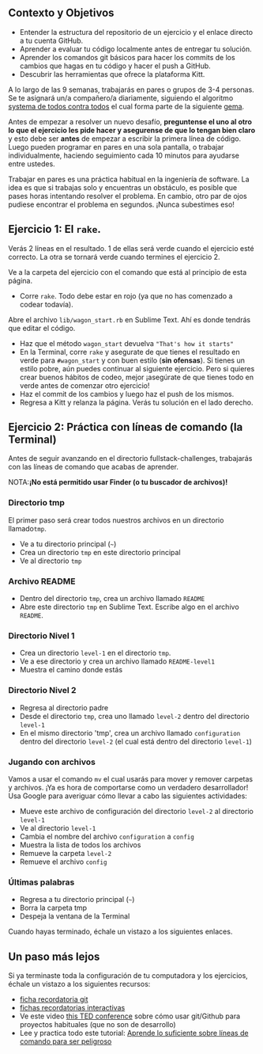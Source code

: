 ## Contexto y Objetivos

* Entender la estructura del repositorio de un ejercicio y el enlace directo a tu cuenta GitHub.
* Aprender a evaluar tu código localmente antes de entregar tu solución.
* Aprender los comandos git básicos para hacer los commits de los cambios que hagas en tu código y hacer el push a GitHub.
* Descubrir las herramientas que ofrece la plataforma Kitt.

A lo largo de las 9 semanas, trabajarás en pares o grupos de 3-4 personas. Se te asignará un/a compañero/a diariamente, siguiendo el algoritmo [systema de todos contra todos](http://en.wikipedia.org/wiki/Round-robin_tournament) el cual forma parte de la siguiente [gema](https://github.com/ssaunier/round_robin_tournament).

Antes de empezar a resolver un nuevo desafío, **preguntense el uno al otro lo que el ejercicio les pide hacer y asegurense de que lo tengan bien claro** y esto debe ser **antes** de empezar a escribir la primera línea de código. Luego pueden programar en pares en una sola pantalla, o trabajar individualmente, haciendo seguimiento cada 10 minutos para ayudarse entre ustedes.

Trabajar en pares es una práctica habitual en la ingeniería de software. La idea es que si trabajas solo y encuentras un obstáculo, es posible que pases horas intentando resolver el problema. En cambio, otro par de ojos pudiese encontrar el problema en segundos. ¡Nunca subestimes eso!

## Ejercicio 1: El `rake`.

Verás 2 líneas en el resultado. 1 de ellas será verde cuando el ejercicio esté correcto. La otra se tornará verde cuando termines el ejercicio 2.

Ve a la carpeta del ejercicio con el comando que está al principio de esta página.

* Corre `rake`. Todo debe estar en rojo (ya que no has comenzado a codear todavía).

Abre el archivo `lib/wagon_start.rb` en Sublime Text. Ahí es donde tendrás que editar el código.

* Haz que el método `wagon_start` devuelva `"That's how it starts"`
* En la Terminal, corre `rake` y asegurate de que tienes el resultado en verde para `#wagon_start` y con buen estilo (**sin ofensas**). Si tienes un estilo pobre, aún puedes continuar al siguiente ejercicio. Pero si quieres crear buenos hábitos de codeo, mejor ¡asegúrate de que tienes todo en verde antes de comenzar otro ejercicio!
* Haz el commit de los cambios y luego haz el push de los mismos.
* Regresa a Kitt y relanza la página. Verás tu solución en el lado derecho.

## Ejercicio 2: Práctica con líneas de comando (la Terminal)

Antes de seguir avanzando en el directorio fullstack-challenges, trabajarás con las líneas de comando que acabas de aprender.

NOTA:**¡No está permitido usar Finder (o tu buscador de archivos)!**

### Directorio tmp

El primer paso será crear todos nuestros archivos en un directorio llamado`tmp`.

* Ve a tu directorio principal (`~`)
* Crea un directorio `tmp` en este directorio principal
* Ve al directorio `tmp`

### Archivo README

* Dentro del directorio `tmp`, crea un archivo llamado `README`
* Abre este directorio `tmp` en Sublime Text. Escribe algo en el archivo `README`.

### Directorio Nivel 1

* Crea un directorio `level-1` en el directorio `tmp`.
* Ve a ese directorio y crea un archivo llamado `README-level1`
* Muestra el camino donde estás

### Directorio Nivel 2

* Regresa al directorio padre
* Desde el directorio `tmp`, crea uno llamado `level-2` dentro del directorio `level-1`
* En el mismo directorio 'tmp', crea un archivo llamado `configuration` dentro del directorio `level-2` (el cual está dentro del directorio `level-1`)

### Jugando con archivos

Vamos a usar el comando `mv` el cual usarás para mover y remover carpetas y archivos.
¡Ya es hora de comportarse como un verdadero desarrollador! Usa Google para averiguar cómo llevar a cabo las siguientes actividades:

* Mueve este archivo de configuración del directorio `level-2` al directorio `level-1`
* Ve al directorio `level-1`
* Cambia el nombre del archivo `configuration` a `config`
* Muestra la lista de todos los archivos
* Remueve la carpeta `level-2`
* Remueve el archivo `config`

### Últimas palabras

* Regresa a tu directorio principal (`~`)
* Borra la carpeta tmp
* Despeja la ventana de la Terminal

Cuando hayas terminado, échale un vistazo a los siguientes enlaces.

## Un paso más lejos

Si ya terminaste toda la configuración de tu computadora y los ejercicios, échale un vistazo a los siguientes recursos:

* [ficha recordatoria git](http://rogerdudler.github.io/git-guide/files/git_cheat_sheet.pdf)
* [fichas recordatorias interactivas](http://www.ndpsoftware.com/git-cheatsheet.html)
* Ve este video [this TED conference](http://www.ted.com/talks/clay_shirky_how_the_internet_will_one_day_transform_government.html) sobre cómo usar git/Github para proyectos habituales (que no son de desarrollo)
* Lee y practica todo este tutorial: [Aprende lo suficiente sobre líneas de comando para ser peligroso](http://www.learnenough.com/command-line/)
